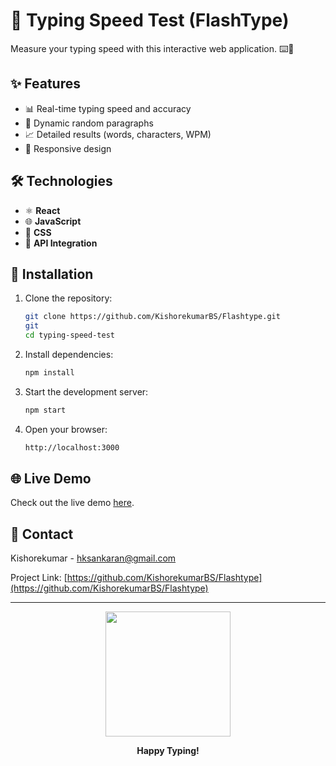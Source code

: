 # 🚀 Typing Speed Test (FlashType)

Measure your typing speed with this interactive web application. ⌨️💨

## ✨ Features

- 📊 Real-time typing speed and accuracy
- 📜 Dynamic random paragraphs
- 📈 Detailed results (words, characters, WPM)
- 📱 Responsive design

## 🛠️ Technologies

- ⚛️ **React**
- 🌐 **JavaScript**
- 🎨 **CSS**
- 🔗 **API Integration**

## 🚀 Installation

1. Clone the repository:

   ```sh
   git clone https://github.com/KishorekumarBS/Flashtype.git
   git
   cd typing-speed-test
   ```

2. Install dependencies:

   ```sh
   npm install
   ```

3. Start the development server:

   ```sh
   npm start
   ```

4. Open your browser:
   ```sh
   http://localhost:3000
   ```

## 🌐 Live Demo

Check out the live demo [here](https://flashtypetest.vercel.app/).

## 📧 Contact

Kishorekumar - [hksankaran@gmail.com](mailto:hksankaran@gmail.com)

Project Link: [https://github.com/KishorekumarBS/Flashtype](https://github.com/KishorekumarBS/Flashtype)

---

<div align="center">
    <img src="https://media.giphy.com/media/l1J9qemh1La8b0Rag/giphy.gif" width="200"/>
    <p><strong>Happy Typing!</strong></p>
</div>
